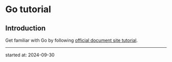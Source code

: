 # Go tutorial

## Introduction

Get familiar with Go by following [official document site tutorial](https://go.dev/doc/tutorial/getting-started).

---
started at: 2024-09-30